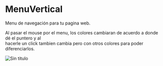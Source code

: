 # MenuVertical

Menu de navegación para tu pagina web.

Al pasar el mouse por el menu, los colores cambiaran de acuerdo a donde dé el puntero y al  
hacerle un click tambien cambia pero con otros colores para poder diferenciarlos.

![Sin titulo](http://i63.tinypic.com/2442nbp.gif)
